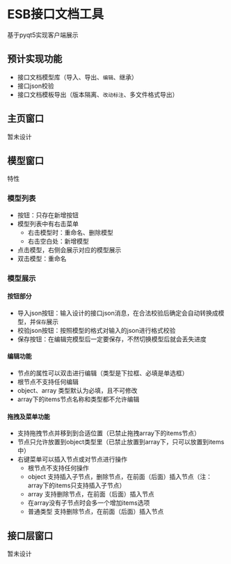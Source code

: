 # ESB接口文档工具  
基于pyqt5实现客户端展示  

## 预计实现功能  
- 接口文档模型库（导入、导出、`编辑`、继承）
- 接口json校验
- 接口文档模板导出（版本隔离、`改动标注`、多文件格式导出） 


## 主页窗口
暂未设计


## 模型窗口
特性  
### 模型列表
- 按钮：只存在新增按钮
- 模型列表中有右击菜单
  - 右击模型时：重命名、删除模型
  - 右击空白处：新增模型
- 点击模型，右侧会展示对应的模型展示
- 双击模型：重命名

### 模型展示
#### 按钮部分
- 导入json按钮：输入设计的接口json消息，在合法校验后确定会自动转换成模型，并`保存`展示
- 校验json按钮：按照模型的格式对输入的json进行格式校验
- 保存按钮：在编辑完模型后一定要保存，不然切换模型后就会丢失进度
#### 编辑功能
- 节点的属性可以双击进行编辑（类型是下拉框、必填是单选框）
- 根节点不支持任何编辑
- object、array 类型默认为必填，且不可修改
- array下的items节点名称和类型都不允许编辑

#### 拖拽及菜单功能
- 支持拖拽节点并移到到合适位置（已禁止拖拽array下的items节点）
- 节点只允许放置到object类型里（已禁止放置到array下，只可以放置到items中）
- 右键菜单可以插入节点或对节点进行操作
  - 根节点不支持任何操作
  - object 支持插入子节点，删除节点，在前面（后面）插入节点（注：array下的items只支持插入子节点）
  - array 支持删除节点，在前面（后面）插入节点
  - 在array没有子节点时会多一个增加items选项
  - 普通类型 支持删除节点，在前面（后面）插入节点




## 接口层窗口
暂未设计